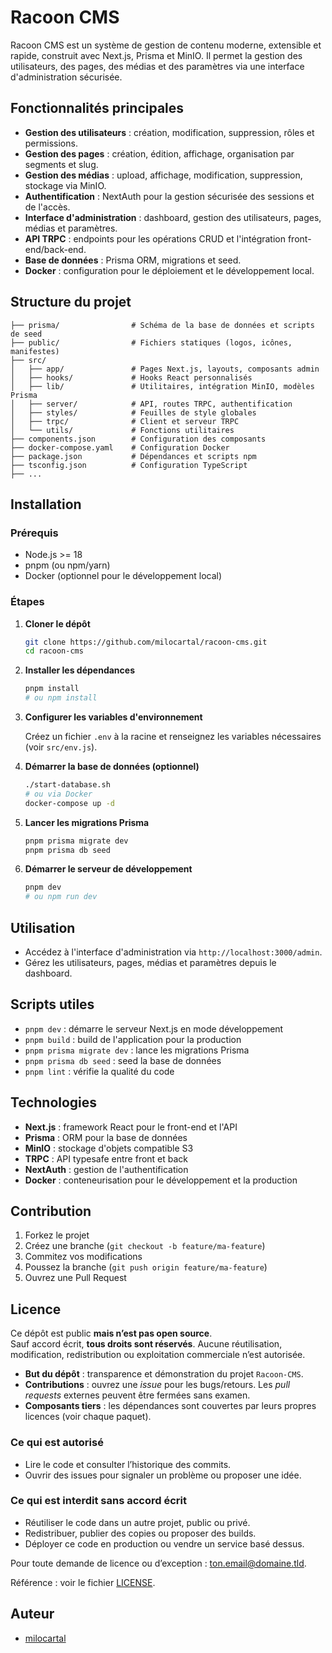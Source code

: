 # Racoon CMS

Racoon CMS est un système de gestion de contenu moderne, extensible et rapide, construit avec Next.js, Prisma et MinIO. Il permet la gestion des utilisateurs, des pages, des médias et des paramètres via une interface d'administration sécurisée.

## Fonctionnalités principales

- **Gestion des utilisateurs** : création, modification, suppression, rôles et permissions.
- **Gestion des pages** : création, édition, affichage, organisation par segments et slug.
- **Gestion des médias** : upload, affichage, modification, suppression, stockage via MinIO.
- **Authentification** : NextAuth pour la gestion sécurisée des sessions et de l'accès.
- **Interface d'administration** : dashboard, gestion des utilisateurs, pages, médias et paramètres.
- **API TRPC** : endpoints pour les opérations CRUD et l'intégration front-end/back-end.
- **Base de données** : Prisma ORM, migrations et seed.
- **Docker** : configuration pour le déploiement et le développement local.

## Structure du projet

```text
├── prisma/                # Schéma de la base de données et scripts de seed
├── public/                # Fichiers statiques (logos, icônes, manifestes)
├── src/
│   ├── app/               # Pages Next.js, layouts, composants admin
│   ├── hooks/             # Hooks React personnalisés
│   ├── lib/               # Utilitaires, intégration MinIO, modèles Prisma
│   ├── server/            # API, routes TRPC, authentification
│   ├── styles/            # Feuilles de style globales
│   ├── trpc/              # Client et serveur TRPC
│   └── utils/             # Fonctions utilitaires
├── components.json        # Configuration des composants
├── docker-compose.yaml    # Configuration Docker
├── package.json           # Dépendances et scripts npm
├── tsconfig.json          # Configuration TypeScript
├── ...
```

## Installation

### Prérequis

- Node.js >= 18
- pnpm (ou npm/yarn)
- Docker (optionnel pour le développement local)

### Étapes

1. **Cloner le dépôt**

   ```bash
   git clone https://github.com/milocartal/racoon-cms.git
   cd racoon-cms
   ```

2. **Installer les dépendances**

   ```bash
   pnpm install
   # ou npm install
   ```

3. **Configurer les variables d'environnement**

   Créez un fichier `.env` à la racine et renseignez les variables nécessaires (voir `src/env.js`).

4. **Démarrer la base de données (optionnel)**

   ```bash
   ./start-database.sh
   # ou via Docker
   docker-compose up -d
   ```

5. **Lancer les migrations Prisma**

   ```bash
   pnpm prisma migrate dev
   pnpm prisma db seed
   ```

6. **Démarrer le serveur de développement**

   ```bash
   pnpm dev
   # ou npm run dev
   ```

## Utilisation

- Accédez à l'interface d'administration via `http://localhost:3000/admin`.
- Gérez les utilisateurs, pages, médias et paramètres depuis le dashboard.

## Scripts utiles

- `pnpm dev` : démarre le serveur Next.js en mode développement
- `pnpm build` : build de l'application pour la production
- `pnpm prisma migrate dev` : lance les migrations Prisma
- `pnpm prisma db seed` : seed la base de données
- `pnpm lint` : vérifie la qualité du code

## Technologies

- **Next.js** : framework React pour le front-end et l'API
- **Prisma** : ORM pour la base de données
- **MinIO** : stockage d'objets compatible S3
- **TRPC** : API typesafe entre front et back
- **NextAuth** : gestion de l'authentification
- **Docker** : conteneurisation pour le développement et la production

## Contribution

1. Forkez le projet
2. Créez une branche (`git checkout -b feature/ma-feature`)
3. Commitez vos modifications
4. Poussez la branche (`git push origin feature/ma-feature`)
5. Ouvrez une Pull Request

## Licence

Ce dépôt est public **mais n’est pas open source**.  
Sauf accord écrit, **tous droits sont réservés**. Aucune réutilisation,
modification, redistribution ou exploitation commerciale n’est autorisée.

- **But du dépôt** : transparence et démonstration du projet `Racoon-CMS`.
- **Contributions** : ouvrez une *issue* pour les bugs/retours. Les *pull
  requests* externes peuvent être fermées sans examen.
- **Composants tiers** : les dépendances sont couvertes par leurs propres
  licences (voir chaque paquet).

### Ce qui est autorisé

- Lire le code et consulter l’historique des commits.
- Ouvrir des issues pour signaler un problème ou proposer une idée.

### Ce qui est interdit sans accord écrit

- Réutiliser le code dans un autre projet, public ou privé.
- Redistribuer, publier des copies ou proposer des builds.
- Déployer ce code en production ou vendre un service basé dessus.

Pour toute demande de licence ou d’exception : <ton.email@domaine.tld>.

Référence : voir le fichier [LICENSE](./LICENSE).

## Auteur

- [milocartal](https://github.com/milocartal)
